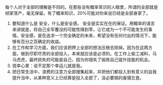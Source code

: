 每个人对于全部的理解是不同的。在那些没有概率常识的人眼里，所谓的全部就是倾家荡产，毫无保留。有了概率知识，20%可能对你来说已经是全部身家了。

1. 要知道什么是 安全，什么是安全感。 安全是实实在在的保证。用概率的语言来讲就是，将自己全军覆没的可能性降到零，让它成为一个不可能发生的事情。安全感，是在追求一个完全确定的未来，希望没有任何付出的情况下，能够有百分之百确定的收益。
2. 在工作和学习方面，我们应该把押上全部的想法压根去除掉。因为在这两方面，做到尽职尽责的全部投入，本来就应该是必须的。在工作上偷工减料，马马虎虎，最终损失的可能是自己，因为你错失了锻炼自己提升技能的机会。
3. 侥幸心里：说不定那个幸运儿就是我。
4. 把日常生活中，浪费的注意力全部搜集起来，并把他们都投入到有意义的自我提升当中，从某种意义上已经算是投入全部了，没必要搞的废寝忘食。

